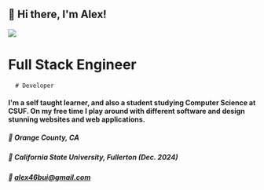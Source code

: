 ## 👋 Hi there, I'm Alex! 
<p align ="left">
<a href = "https://skillsicons.dev">
      <img src = "https://skillicons.dev/icons?i=react,js,html,css,postgres,nodejs,py,php,firebase&theme=dark"/>
</a>
</p>

# **Full Stack Engineer**
      # Developer
#### I'm a self taught learner, and also a student studying Computer Science at CSUF. On my free time I play around with different software and design stunning websites and web applications. 

##### 📍  Orange County, CA
##### 🏫 California State University, Fullerton (Dec. 2024)
##### 📧 alex46bui@gmail.com
 
      


